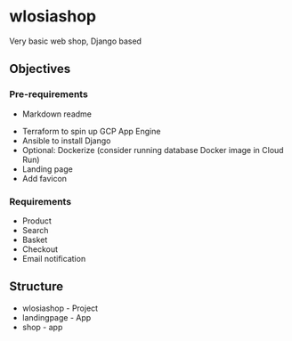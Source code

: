 # wlosiashop
Very basic web shop, Django based

## Objectives
### Pre-requirements
+ Markdown readme
- Terraform to spin up GCP App Engine
- Ansible to install Django
- Optional: Dockerize (consider running database Docker image in Cloud Run)
- Landing page
- Add favicon
### Requirements
- Product
- Search
- Basket
- Checkout
- Email notification

## Structure
* wlosiashop - Project
* landingpage - App
* shop - app